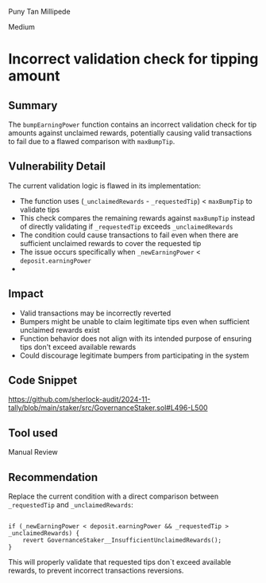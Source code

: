 Puny Tan Millipede

Medium

# Incorrect validation check for tipping amount

## Summary

The `bumpEarningPower` function contains an incorrect validation check for tip amounts against unclaimed rewards, potentially causing valid transactions to fail due to a flawed comparison with `maxBumpTip`.

## Vulnerability Detail
The current validation logic is flawed in its implementation:

- The function uses (`_unclaimedRewards` - `_requestedTip`) < `maxBumpTip` to validate tips
- This check compares the remaining rewards against `maxBumpTip` instead of directly validating if `_requestedTip` exceeds `_unclaimedRewards`
- The condition could cause transactions to fail even when there are sufficient unclaimed rewards to cover the requested tip
- The issue occurs specifically when `_newEarningPower` < `deposit.earningPower`
- 
## Impact
- Valid transactions may be incorrectly reverted
- Bumpers might be unable to claim legitimate tips even when sufficient unclaimed rewards exist
- Function behavior does not align with its intended purpose of ensuring tips don't exceed available rewards
- Could discourage legitimate bumpers from participating in the system

## Code Snippet

https://github.com/sherlock-audit/2024-11-tally/blob/main/staker/src/GovernanceStaker.sol#L496-L500

## Tool used

Manual Review

## Recommendation

Replace the current condition with a direct comparison between `_requestedTip` and `_unclaimedRewards`:

```solidity 

if (_newEarningPower < deposit.earningPower && _requestedTip > _unclaimedRewards) {
    revert GovernanceStaker__InsufficientUnclaimedRewards();
}

```

This will properly validate that requested tips don`t exceed available rewards, to prevent incorrect transactions reversions.